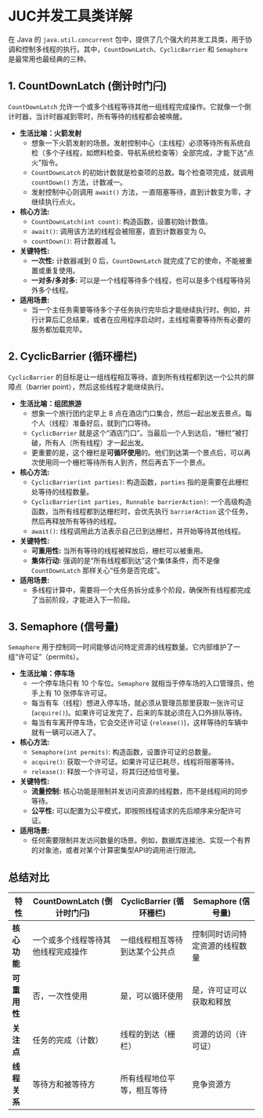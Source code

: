 # JUC并发工具类详解

在 Java 的 `java.util.concurrent` 包中，提供了几个强大的并发工具类，用于协调和控制多线程的执行。其中，`CountDownLatch`、`CyclicBarrier` 和 `Semaphore` 是最常用也最经典的三种。

## 1. CountDownLatch (倒计时门闩)

`CountDownLatch` 允许一个或多个线程等待其他一组线程完成操作。它就像一个倒计时器，当计时器减到零时，所有等待的线程都会被唤醒。

- **生活比喻：火箭发射**
  - 想象一下火箭发射的场景。发射控制中心（主线程）必须等待所有系统自检（多个子线程，如燃料检查、导航系统检查等）全部完成，才能下达“点火”指令。
  - `CountDownLatch` 的初始计数就是检查项的总数。每个检查项完成，就调用 `countDown()` 方法，计数减一。
  - 发射控制中心则调用 `await()` 方法，一直阻塞等待，直到计数变为零，才继续执行点火。
- **核心方法:**
  - `CountDownLatch(int count)`: 构造函数，设置初始计数值。
  - `await()`: 调用该方法的线程会被阻塞，直到计数器变为 0。
  - `countDown()`: 将计数器减 1。
- **关键特性:**
  - **一次性:** 计数器减到 0 后，`CountDownLatch` 就完成了它的使命，不能被重置或重复使用。
  - **一对多/多对多:** 可以是一个线程等待多个线程，也可以是多个线程等待另外多个线程。
- **适用场景:**
  - 当一个主任务需要等待多个子任务执行完毕后才能继续执行时。例如，并行计算后汇总结果，或者在应用程序启动时，主线程需要等待所有必要的服务都加载完毕。

## 2. CyclicBarrier (循环栅栏)

`CyclicBarrier` 的目标是让一组线程相互等待，直到所有线程都到达一个公共的屏障点（barrier point），然后这些线程才能继续执行。

- **生活比喻：组团旅游**
  - 想象一个旅行团约定早上 8 点在酒店门口集合，然后一起出发去景点。每个人（线程）准备好后，就到门口等待。
  - `CyclicBarrier` 就是这个“酒店门口”。当最后一个人到达后，“栅栏”被打破，所有人（所有线程）才一起出发。
  - 更重要的是，这个栅栏是**可循环使用**的。他们到达第一个景点后，可以再次使用同一个栅栏等待所有人到齐，然后再去下一个景点。
- **核心方法:**
  - `CyclicBarrier(int parties)`: 构造函数，`parties` 指的是需要在此栅栏处等待的线程数量。
  - `CyclicBarrier(int parties, Runnable barrierAction)`: 一个高级构造函数，当所有线程都到达栅栏时，会优先执行 `barrierAction` 这个任务，然后再释放所有等待的线程。
  - `await()`: 线程调用此方法表示自己已到达栅栏，并开始等待其他线程。
- **关键特性:**
  - **可重用性:** 当所有等待的线程被释放后，栅栏可以被重用。
  - **集体行动:** 强调的是“所有线程都到达”这个集体条件，而不是像 `CountDownLatch` 那样关心“任务是否完成”。
- **适用场景:**
  - 多线程计算中，需要将一个大任务拆分成多个阶段，确保所有线程都完成了当前阶段，才能进入下一阶段。

## 3. Semaphore (信号量)

`Semaphore` 用于控制同一时间能够访问特定资源的线程数量。它内部维护了一组“许可证”（permits）。

- **生活比喻：停车场**
  - 一个停车场只有 10 个车位。`Semaphore` 就相当于停车场的入口管理员，他手上有 10 张停车许可证。
  - 每当有车（线程）想进入停车场，就必须从管理员那里获取一张许可证 (`acquire()`)。如果许可证发完了，后来的车就必须在入口外排队等待。
  - 每当有车离开停车场，它会交还许可证 (`release()`)，这样等待的车辆中就有一辆可以进入了。
- **核心方法:**
  - `Semaphore(int permits)`: 构造函数，设置许可证的总数量。
  - `acquire()`: 获取一个许可证。如果许可证已耗尽，线程将阻塞等待。
  - `release()`: 释放一个许可证，将其归还给信号量。
- **关键特性:**
  - **流量控制:** 核心功能是限制并发访问资源的线程数，而不是线程间的同步等待。
  - **公平性:** 可以配置为公平模式，即按照线程请求的先后顺序来分配许可证。
- **适用场景:**
  - 任何需要限制并发访问数量的场景。例如，数据库连接池、实现一个有界的对象池，或者对某个计算密集型API的调用进行限流。

## 总结对比

| 特性         | CountDownLatch (倒计时门闩)        | CyclicBarrier (循环栅栏)       | Semaphore (信号量)             |
| ------------ | ---------------------------------- | ------------------------------ | ------------------------------ |
| **核心功能** | 一个或多个线程等待其他线程完成操作 | 一组线程相互等待到达某个公共点 | 控制同时访问特定资源的线程数量 |
| **可重用性** | 否，一次性使用                     | 是，可以循环使用               | 是，许可证可以获取和释放       |
| **关注点**   | 任务的完成（计数）                 | 线程的到达（栅栏）             | 资源的访问（许可证）           |
| **线程关系** | 等待方和被等待方                   | 所有线程地位平等，相互等待     | 竞争资源方                     |
